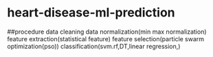 # heart-disease-ml-prediction

##procedure
data cleaning
data normalization(min max normalization)
feature extraction(statistical feature)
feature selection(particle swarm optimization(pso))
classification(svm.rf,DT,linear regression,)
